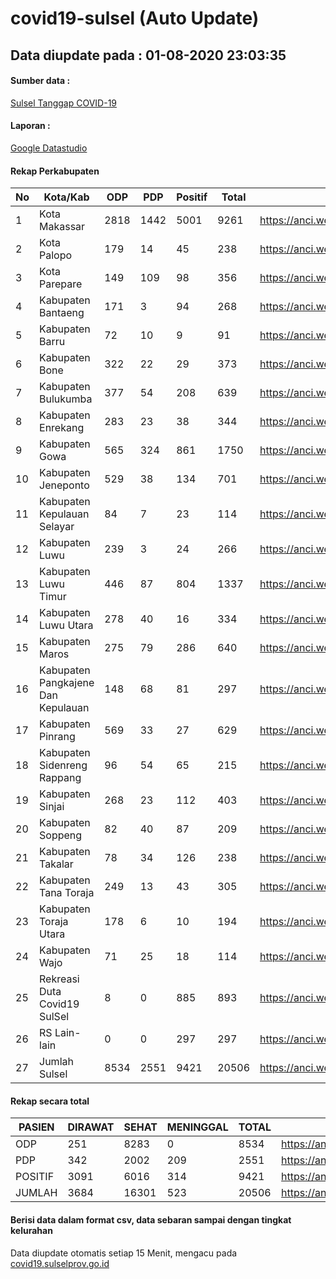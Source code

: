 
# covid19-sulsel (Auto Update)

## Data diupdate pada : 01-08-2020 23:03:35

#### Sumber data :
[Sulsel Tanggap COVID-19](https://covid19.sulselprov.go.id)

#### Laporan :
[Google Datastudio](https://datastudio.google.com/s/jythWGc1j4w)

#### Rekap Perkabupaten 
|No|Kota/Kab|ODP|PDP|Positif|Total|Link|
| --- | --- | --- | --- | --- | --- | --- |
|1|Kota Makassar|2818|1442|5001|9261|https://anci.web.id/cor/kota_makassar|
|2|Kota Palopo|179|14|45|238|https://anci.web.id/cor/kota_palopo|
|3|Kota Parepare|149|109|98|356|https://anci.web.id/cor/kota_parepare|
|4|Kabupaten Bantaeng|171|3|94|268|https://anci.web.id/cor/kabupaten_bantaeng|
|5|Kabupaten Barru|72|10|9|91|https://anci.web.id/cor/kabupaten_barru|
|6|Kabupaten Bone|322|22|29|373|https://anci.web.id/cor/kabupaten_bone|
|7|Kabupaten Bulukumba|377|54|208|639|https://anci.web.id/cor/kabupaten_bulukumba|
|8|Kabupaten Enrekang|283|23|38|344|https://anci.web.id/cor/kabupaten_enrekang|
|9|Kabupaten Gowa|565|324|861|1750|https://anci.web.id/cor/kabupaten_gowa|
|10|Kabupaten Jeneponto|529|38|134|701|https://anci.web.id/cor/kabupaten_jeneponto|
|11|Kabupaten Kepulauan Selayar|84|7|23|114|https://anci.web.id/cor/kabupaten_kepulauan_selayar|
|12|Kabupaten Luwu|239|3|24|266|https://anci.web.id/cor/kabupaten_luwu|
|13|Kabupaten Luwu Timur|446|87|804|1337|https://anci.web.id/cor/kabupaten_luwu_timur|
|14|Kabupaten Luwu Utara|278|40|16|334|https://anci.web.id/cor/kabupaten_luwu_utara|
|15|Kabupaten Maros|275|79|286|640|https://anci.web.id/cor/kabupaten_maros|
|16|Kabupaten Pangkajene Dan Kepulauan|148|68|81|297|https://anci.web.id/cor/kabupaten_pangkajene_dan_kepulauan|
|17|Kabupaten Pinrang|569|33|27|629|https://anci.web.id/cor/kabupaten_pinrang|
|18|Kabupaten Sidenreng Rappang|96|54|65|215|https://anci.web.id/cor/kabupaten_sidenreng_rappang|
|19|Kabupaten Sinjai|268|23|112|403|https://anci.web.id/cor/kabupaten_sinjai|
|20|Kabupaten Soppeng|82|40|87|209|https://anci.web.id/cor/kabupaten_soppeng|
|21|Kabupaten Takalar|78|34|126|238|https://anci.web.id/cor/kabupaten_takalar|
|22|Kabupaten Tana Toraja|249|13|43|305|https://anci.web.id/cor/kabupaten_tana_toraja|
|23|Kabupaten Toraja Utara|178|6|10|194|https://anci.web.id/cor/kabupaten_toraja_utara|
|24|Kabupaten Wajo|71|25|18|114|https://anci.web.id/cor/kabupaten_wajo|
|25|Rekreasi Duta Covid19 SulSel|8|0|885|893|https://anci.web.id/cor/rekreasi_duta_covid19_sulsel|
|26|RS Lain-lain|0|0|297|297|https://anci.web.id/cor/rs_lain-lain|
|27|Jumlah Sulsel|8534|2551|9421|20506|https://anci.web.id/cor/jumlah_sulsel|

#### Rekap secara total

| PASIEN | DIRAWAT | SEHAT | MENINGGAL | TOTAL | LINK |
| ---- | -------- | ---- | ---- |  ---- | ---- |
| ODP | 251 | 8283 | 0 | 8534 | https://anci.web.id/cor/odp_detail.html |
| PDP | 342 | 2002 | 209 | 2551 | https://anci.web.id/cor/pdp_detail.html |
| POSITIF | 3091 | 6016 | 314 | 9421 | https://anci.web.id/cor/positif_detail.html |
| JUMLAH | 3684 | 16301 | 523 | 20506 | https://anci.web.id/cor/jumlah_sulsel/ |

 
#### Berisi data dalam format csv, data sebaran sampai dengan tingkat kelurahan

Data diupdate otomatis setiap 15 Menit, mengacu pada [covid19.sulselprov.go.id](https://covid19.sulselprov.go.id)


